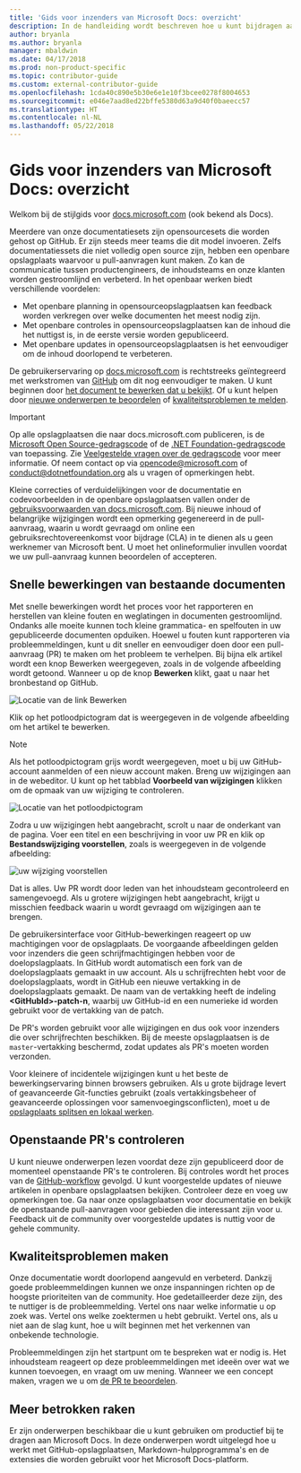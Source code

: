 ```yaml
---
title: 'Gids voor inzenders van Microsoft Docs: overzicht'
description: In de handleiding wordt beschreven hoe u kunt bijdragen aan de Microsoft-documentatiesite docs.microsoft.com.
author: bryanla
ms.author: bryanla
manager: mbaldwin
ms.date: 04/17/2018
ms.prod: non-product-specific
ms.topic: contributor-guide
ms.custom: external-contributor-guide
ms.openlocfilehash: 1cda40c890e5b30e6e1e10f3bcee0278f8004653
ms.sourcegitcommit: e046e7aad8ed22bffe5380d63a9d40f0baeecc57
ms.translationtype: HT
ms.contentlocale: nl-NL
ms.lasthandoff: 05/22/2018
---
```

# <a name="microsoft-docs-contributor-guide-overview"></a>Gids voor inzenders van Microsoft Docs: overzicht

Welkom bij de stijlgids voor [docs.microsoft.com](https://docs.microsoft.com) (ook bekend als Docs).

Meerdere van onze documentatiesets zijn opensourcesets die worden gehost op GitHub. Er zijn steeds meer teams die dit model invoeren. Zelfs documentatiessets die niet volledig open source zijn, hebben een openbare opslagplaats waarvoor u pull-aanvragen kunt maken. Zo kan de communicatie tussen productengineers, de inhoudsteams en onze klanten worden gestroomlijnd en verbeterd. In het openbaar werken biedt verschillende voordelen:

- Met openbare planning in opensourceopslagplaatsen kan feedback worden verkregen over welke documenten het meest nodig zijn.
- Met openbare controles in opensourceopslagplaatsen kan de inhoud die het nuttigst is, in de eerste versie worden gepubliceerd.
- Met openbare updates in opensourceopslagplaatsen is het eenvoudiger om de inhoud doorlopend te verbeteren.

De gebruikerservaring op [docs.microsoft.com](https://docs.microsoft.com) is rechtstreeks geïntegreerd met werkstromen van [GitHub](https://github.com) om dit nog eenvoudiger te maken. U kunt beginnen door [het document te bewerken dat u bekijkt](#quick-edits-to-existing-documents). Of u kunt helpen door [nieuwe onderwerpen te beoordelen](#review-open-prs) of [kwaliteitsproblemen te melden](#create-quality-issues).

> [!IMPORTANT]
> Op alle opslagplaatsen die naar docs.microsoft.com publiceren, is de [Microsoft Open Source-gedragscode](https://opensource.microsoft.com/codeofconduct/) of de [.NET Foundation-gedragscode](https://dotnetfoundation.org/code-of-conduct) van toepassing. Zie [Veelgestelde vragen over de gedragscode](https://opensource.microsoft.com/codeofconduct/faq/) voor meer informatie. Of neem contact op via [opencode@microsoft.com](mailto:opencode@microsoft.com) of [conduct@dotnetfoundation.org](mailto:conduct@dotnetfoundation.org) als u vragen of opmerkingen hebt.<br>
>
> Kleine correcties of verduidelijkingen voor de documentatie en codevoorbeelden in de openbare opslagplaatsen vallen onder de [gebruiksvoorwaarden van docs.microsoft.com](https://docs.microsoft.com/legal/termsofuse). Bij nieuwe inhoud of belangrijke wijzigingen wordt een opmerking gegenereerd in de pull-aanvraag, waarin u wordt gevraagd om online een gebruiksrechtovereenkomst voor bijdrage (CLA) in te dienen als u geen werknemer van Microsoft bent. U moet het onlineformulier invullen voordat we uw pull-aanvraag kunnen beoordelen of accepteren.

## <a name="quick-edits-to-existing-documents"></a>Snelle bewerkingen van bestaande documenten

Met snelle bewerkingen wordt het proces voor het rapporteren en herstellen van kleine fouten en weglatingen in documenten gestroomlijnd. Ondanks alle moeite kunnen toch kleine grammatica- en spelfouten in uw gepubliceerde documenten opduiken. Hoewel u fouten kunt rapporteren via probleemmeldingen, kunt u dit sneller en eenvoudiger doen door een pull-aanvraag (PR) te maken om het probleem te verhelpen. Bij bijna elk artikel wordt een knop Bewerken weergegeven, zoals in de volgende afbeelding wordt getoond. Wanneer u op de knop **Bewerken** klikt, gaat u naar het bronbestand op GitHub.

![Locatie van de link Bewerken](./media/index/edit-article.png)

Klik op het potloodpictogram dat is weergegeven in de volgende afbeelding om het artikel te bewerken.

> [!NOTE]
> Als het potloodpictogram grijs wordt weergegeven, moet u bij uw GitHub-account aanmelden of een nieuw account maken. Breng uw wijzigingen aan in de webeditor. U kunt op het tabblad **Voorbeeld van wijzigingen** klikken om de opmaak van uw wijziging te controleren.

![Locatie van het potloodpictogram](./media/index/editicon.png)

Zodra u uw wijzigingen hebt aangebracht, scrolt u naar de onderkant van de pagina. Voer een titel en een beschrijving in voor uw PR en klik op **Bestandswijziging voorstellen**, zoals is weergegeven in de volgende afbeelding:

![uw wijziging voorstellen](./media/index/submit-pull-request.png)

Dat is alles. Uw PR wordt door leden van het inhoudsteam gecontroleerd en samengevoegd. Als u grotere wijzigingen hebt aangebracht, krijgt u misschien feedback waarin u wordt gevraagd om wijzigingen aan te brengen.

De gebruikersinterface voor GitHub-bewerkingen reageert op uw machtigingen voor de opslagplaats. De voorgaande afbeeldingen gelden voor inzenders die geen schrijfmachtigingen hebben voor de doelopslagplaats. In GitHub wordt automatisch een fork van de doelopslagplaats gemaakt in uw account. Als u schrijfrechten hebt voor de doelopslagplaats, wordt in GitHub een nieuwe vertakking in de doelopslagplaats gemaakt. De naam van de vertakking heeft de indeling **\<GitHubId\>-patch-n**, waarbij uw GitHub-id en een numerieke id worden gebruikt voor de vertakking van de patch.

De PR's worden gebruikt voor alle wijzigingen en dus ook voor inzenders die over schrijfrechten beschikken. Bij de meeste opslagplaatsen is de `master`-vertakking beschermd, zodat updates als PR's moeten worden verzonden.

Voor kleinere of incidentele wijzigingen kunt u het beste de bewerkingservaring binnen browsers gebruiken. Als u grote bijdrage levert of geavanceerde Git-functies gebruikt (zoals vertakkingsbeheer of geavanceerde oplossingen voor samenvoegingsconflicten), moet u de [opslagplaats splitsen en lokaal werken](how-to-write-workflows-major.md).

## <a name="review-open-prs"></a>Openstaande PR's controleren

U kunt nieuwe onderwerpen lezen voordat deze zijn gepubliceerd door de momenteel openstaande PR's te controleren. Bij controles wordt het proces van de [GitHub-workflow](https://guides.github.com/introduction/flow/) gevolgd. U kunt voorgestelde updates of nieuwe artikelen in openbare opslagplaatsen bekijken. Controleer deze en voeg uw opmerkingen toe. Ga naar onze opslagplaatsen voor documentatie en bekijk de openstaande pull-aanvragen voor gebieden die interessant zijn voor u. Feedback uit de community over voorgestelde updates is nuttig voor de gehele community.

## <a name="create-quality-issues"></a>Kwaliteitsproblemen maken

Onze documentatie wordt doorlopend aangevuld en verbeterd. Dankzij goede probleemmeldingen kunnen we onze inspanningen richten op de hoogste prioriteiten van de community. Hoe gedetailleerder deze zijn, des te nuttiger is de probleemmelding. Vertel ons naar welke informatie u op zoek was. Vertel ons welke zoektermen u hebt gebruikt. Vertel ons, als u niet aan de slag kunt, hoe u wilt beginnen met het verkennen van onbekende technologie.

Probleemmeldingen zijn het startpunt om te bespreken wat er nodig is. Het inhoudsteam reageert op deze probleemmeldingen met ideeën over wat we kunnen toevoegen, en vraagt om uw mening. Wanneer we een concept maken, vragen we u om [de PR te beoordelen](#review-open-prs).

## <a name="get-more-involved"></a>Meer betrokken raken

Er zijn onderwerpen beschikbaar die u kunt gebruiken om productief bij te dragen aan Microsoft Docs. In deze onderwerpen wordt uitgelegd hoe u werkt met GitHub-opslagplaatsen, Markdown-hulpprogramma's en de extensies die worden gebruikt voor het Microsoft Docs-platform.

